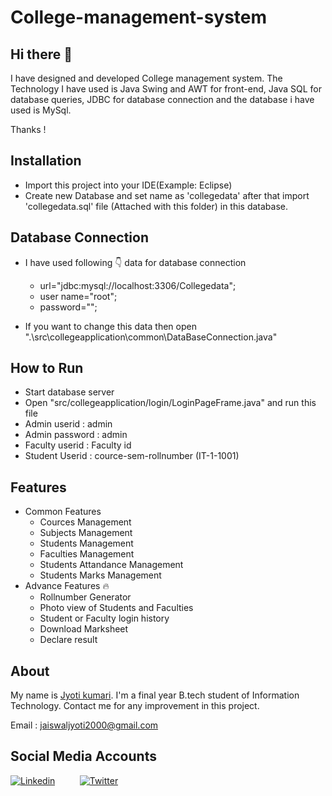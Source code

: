 # College-management-system

## Hi there 👋

I have designed and developed College management system. The Technology I have used is Java Swing and AWT for front-end, Java SQL for database queries, JDBC for database connection and the database i have used is MySql.

Thanks !


## Installation

* Import this project into your IDE(Example: Eclipse)
* Create new Database and set name as 'collegedata' after that import 'collegedata.sql' file (Attached with this folder) in this database.


## Database Connection

* I have used following 👇 data for database connection
    * url="jdbc:mysql://localhost:3306/Collegedata";
    * user name="root";
    * password="";

* If you want to change this data then open ".\src\collegeapplication\common\DataBaseConnection.java"


## How to Run 

* Start database server
* Open "src/collegeapplication/login/LoginPageFrame.java" and run this file
* Admin userid : admin
* Admin password  : admin
* Faculty userid  : Faculty id
* Student Userid  : cource-sem-rollnumber (IT-1-1001)        


## Features

 * Common Features 
      * Cources Management
      * Subjects Management
      * Students Management
      * Faculties Management
      * Students Attandance Management
      * Students Marks Management
 * Advance Features 🔥
      * Rollnumber Generator
      * Photo view of Students and Faculties
      * Student or Faculty login history
      * Download Marksheet
      * Declare result



## About

My name is [Jyoti kumari](https://github.com/jaiswaljyoti). I'm a final year B.tech student of Information Technology. Contact me for any improvement in this project.


Email : jaiswaljyoti2000@gmail.com


## Social Media Accounts
[![Linkedin](https://img.icons8.com/fluent/40/000000/facebook-new.png)](https://www.linkedin.com/in/jyoti-kumari-577867194/)&nbsp; &nbsp; &nbsp; &nbsp; &nbsp; 
[![Twitter](https://img.icons8.com/fluent/40/000000/twitter.png)](https://twitter.com/Jyotikum11)
